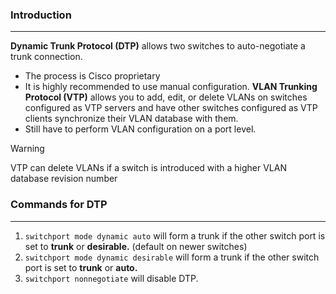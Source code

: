 ### Introduction
---
**Dynamic Trunk Protocol (DTP)** allows two switches to auto-negotiate a trunk connection. 
- The process is Cisco proprietary
- It is highly recommended to use manual configuration.
**VLAN Trunking Protocol (VTP)** allows you to add, edit, or delete VLANs on switches configured as VTP servers and have other switches configured as VTP clients synchronize their VLAN database with them.
- Still have to perform VLAN configuration on a port level.

>[!warning]
>VTP can delete VLANs if a switch is introduced with a higher VLAN database revision number

### Commands for DTP
---
1. `switchport mode dynamic auto` will form a trunk if the other switch port is set to **trunk** or **desirable.** (default on newer switches)
2. `switchport mode dynamic desirable` will form a trunk if the other switch port is set to **trunk** or **auto.**
3. `switchport nonnegotiate` will disable DTP.